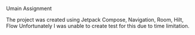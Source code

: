 Umain Assignment

The project was created using Jetpack Compose, Navigation, Room, Hilt, Flow
Unfortunately I was unable to create test for this due to time limitation.